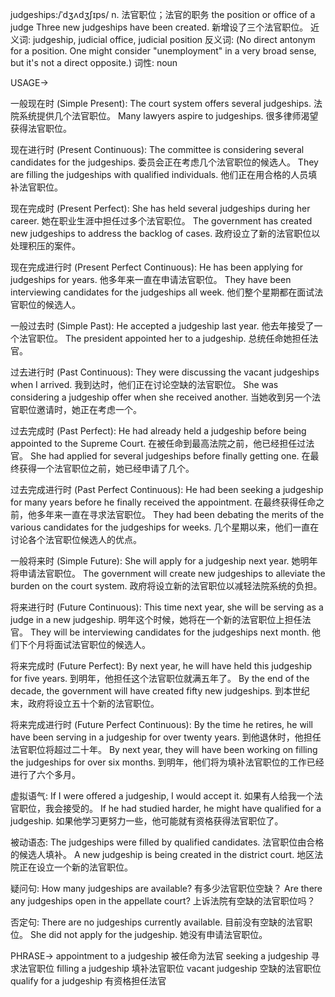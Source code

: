 judgeships:/ˈdʒʌdʒʃɪps/
n.
法官职位；法官的职务
the position or office of a judge
Three new judgeships have been created.  新增设了三个法官职位。
近义词: judgeship, judicial office, judicial position
反义词: (No direct antonym for a position.  One might consider "unemployment" in a very broad sense, but it's not a direct opposite.)
词性: noun


USAGE->

一般现在时 (Simple Present):
The court system offers several judgeships.  法院系统提供几个法官职位。
Many lawyers aspire to judgeships. 很多律师渴望获得法官职位。

现在进行时 (Present Continuous):
The committee is considering several candidates for the judgeships. 委员会正在考虑几个法官职位的候选人。
They are filling the judgeships with qualified individuals. 他们正在用合格的人员填补法官职位。


现在完成时 (Present Perfect):
She has held several judgeships during her career.  她在职业生涯中担任过多个法官职位。
The government has created new judgeships to address the backlog of cases. 政府设立了新的法官职位以处理积压的案件。


现在完成进行时 (Present Perfect Continuous):
He has been applying for judgeships for years. 他多年来一直在申请法官职位。
They have been interviewing candidates for the judgeships all week. 他们整个星期都在面试法官职位的候选人。


一般过去时 (Simple Past):
He accepted a judgeship last year. 他去年接受了一个法官职位。
The president appointed her to a judgeship. 总统任命她担任法官。


过去进行时 (Past Continuous):
They were discussing the vacant judgeships when I arrived.  我到达时，他们正在讨论空缺的法官职位。
She was considering a judgeship offer when she received another. 当她收到另一个法官职位邀请时，她正在考虑一个。


过去完成时 (Past Perfect):
He had already held a judgeship before being appointed to the Supreme Court. 在被任命到最高法院之前，他已经担任过法官。
She had applied for several judgeships before finally getting one. 在最终获得一个法官职位之前，她已经申请了几个。


过去完成进行时 (Past Perfect Continuous):
He had been seeking a judgeship for many years before he finally received the appointment. 在最终获得任命之前，他多年来一直在寻求法官职位。
They had been debating the merits of the various candidates for the judgeships for weeks.  几个星期以来，他们一直在讨论各个法官职位候选人的优点。


一般将来时 (Simple Future):
She will apply for a judgeship next year.  她明年将申请法官职位。
The government will create new judgeships to alleviate the burden on the court system. 政府将设立新的法官职位以减轻法院系统的负担。


将来进行时 (Future Continuous):
This time next year, she will be serving as a judge in a new judgeship. 明年这个时候，她将在一个新的法官职位上担任法官。
They will be interviewing candidates for the judgeships next month.  他们下个月将面试法官职位的候选人。


将来完成时 (Future Perfect):
By next year, he will have held this judgeship for five years. 到明年，他担任这个法官职位就满五年了。
By the end of the decade, the government will have created fifty new judgeships. 到本世纪末，政府将设立五十个新的法官职位。


将来完成进行时 (Future Perfect Continuous):
By the time he retires, he will have been serving in a judgeship for over twenty years. 到他退休时，他担任法官职位将超过二十年。
By next year, they will have been working on filling the judgeships for over six months.  到明年，他们将为填补法官职位的工作已经进行了六个多月。



虚拟语气:
If I were offered a judgeship, I would accept it. 如果有人给我一个法官职位，我会接受的。
If he had studied harder, he might have qualified for a judgeship. 如果他学习更努力一些，他可能就有资格获得法官职位了。


被动语态:
The judgeships were filled by qualified candidates. 法官职位由合格的候选人填补。
A new judgeship is being created in the district court.  地区法院正在设立一个新的法官职位。


疑问句:
How many judgeships are available?  有多少法官职位空缺？
Are there any judgeships open in the appellate court?  上诉法院有空缺的法官职位吗？


否定句:
There are no judgeships currently available. 目前没有空缺的法官职位。
She did not apply for the judgeship. 她没有申请法官职位。



PHRASE->
appointment to a judgeship  被任命为法官
seeking a judgeship  寻求法官职位
filling a judgeship  填补法官职位
vacant judgeship  空缺的法官职位
qualify for a judgeship  有资格担任法官
